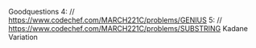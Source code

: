 Goodquestions 
4:  // https://www.codechef.com/MARCH221C/problems/GENIUS
5:  // https://www.codechef.com/MARCH221C/problems/SUBSTRING Kadane Variation 